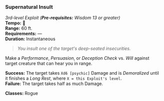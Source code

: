 ### Supernatural Insult
*3rd-level Exploit (**Pre-requisites:** Wisdom 13 or greater)*  
**Tempo:** 🔷  
**Range:** 60 ft.  
**Requirements:** —  
**Duration:** Instantaneous  

> *You insult one of the target's deep-seated insecurities.*

Make a *Performance*, *Persuasion*, or *Deception Check* vs. *Will* against target creature that can hear you in range.

**Success:** The target takes `Xd6 [psychic]` Damage and is *Demoralized* until it finishes a *Long Rest*, where `X = this Exploit's level`.  
**Failure:** The target takes half as much Damage.  

**Classes:** Rogue  
